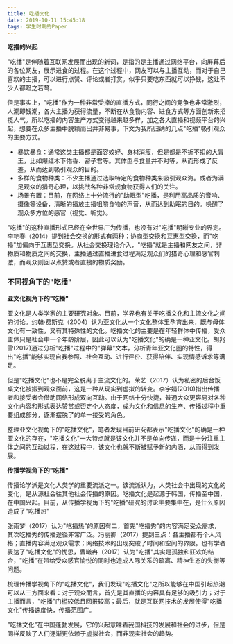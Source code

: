 ```yaml
---
title: 吃播文化
date: 2019-10-11 15:45:18
tags: 学生时期的Paper
---
```


**吃播的兴起**

&quot;吃播&quot;是伴随着互联网发展而出现的新词，是指的是主播通过网络平台，向屏幕后的各位网友，展示进食的过程。在这个过程中，网友可以与主播互动，而对于自己喜欢的主播，可以进行点赞、评论或者打赏。似乎只要吃东西就可以挣钱，这让不少人都趋之若鹜。

但是事实上，&quot;吃播&quot;作为一种非常受捧的直播方式，同行之间的竞争也非常激烈，人潮即钱潮，各大主播为获得流量，不断在从食物内容、进食方式等方面创新来招揽人气。所以吃播的内容生产方式变得越来越多样，加之各大直播和视频平台的兴起，想要在众多主播中脱颖而出并非易事，下文为我所归纳的几点&quot;吃播&quot;吸引观众的主要方式。

- 暴饮暴食：通常这类主播都是面容姣好、身材消瘦，但是都是不折不扣的大胃王，比如爆红木下佑香、密子君等。其体型与食量并不对等，从而形成了反差，从而达到吸引观众的目的。
- 多样的食物种类：不少主播通过选取特定的食物种类来吸引观众海。或者为满足观众的猎奇心理，以挑战各种非常规食物获得人们的关注。
- 场景布置：目前，在网络上十分流行的&quot;助眠型&quot;吃播，是利用高品质的音响、摄像等设备，清晰的播放主播咀嚼食物的声音，从而达到助眠的目的。唤醒了观众多方位的感官（视觉、听觉）。

&quot;吃播&quot;的这种直播形式已经在全世界广为传播，也没有对&quot;吃播&quot;明晰专业的界定。李艳春（2014）提到社会交换的形式有两种：协商型交换和互惠型交换，而&quot;吃播&quot;加偏向于互惠型交换。从社会交换理论介入，&quot;吃播&quot;就是主播和网友之间，非物质和物质之间的交换，主播通过直播进食过程满足观众们的猎奇心理和感官刺激，而观众则回以点赞或者直接的物质奖励。

### **不同视角下的&quot;吃播&quot;**

**亚文化视角下的&quot;吃播&quot;**

亚文化是人类学家的主要研究对象。目前，学界也有关于吃播文化和主流文化之间的讨论。约翰·费斯克（2004）认为亚文化从一个文化整体里孕育出来，既与母体文化有一致性，又有其特殊性的文化。吃播文化的主要是在年轻群体中传播，受众主体只是社会中一个年龄阶层，因此可以认为&quot;吃播文化&quot;的确是一种亚文化。胡兆雪(2017)通过分析&quot;吃播&quot;过程中的&quot;弹幕&quot;文本，分析青年亚文化圈的特性，得出&quot;吃播&quot;能够实现自我参照、社会互动、进行评价、获得陪伴、实现情感诉求等满足。

但是&quot;吃播文化&quot;也不是完全脱离于主流文化的。荣艺（2017）认为私密的后台饭桌文化被搬到观众面前，这是一种从现实到虚拟的转变。李宇婧(2010)指出传播者和接受者会借助网络形成双向互动。由于网络十分快捷，普通大众更容易对各种文化内容和形式表达赞赏或否定个人态度，成为文化和信息的生产、传播过程中重要组成部分，逐渐摆脱了的单一接受的角色。

整理亚文化视角下的&quot;吃播文化&quot;，笔者发现目前研究都表示&quot;吃播文化&quot;的确是一种亚文化的存在，&quot;吃播文化&quot;一大特点就是该文化并不是单向传递，而是十分注重主体之间的互动过程，在这过程中，该文化也就不断被赋予新的内涵，从而得到发展。

**传播学视角下的&quot;吃播&quot;**

传播论学派是文化人类学的重要流派之一。该流派认为，人类社会中出现的文化的变化，是从源社会往其他社会传播的原因。吃播文化是起源于韩国，传播至中国，在中国兴起。目前，从传播学视角下的&quot;吃播&quot;研究的讨论主要集中在，是什么原因造成了&quot;吃播热&quot;

张雨梦（2017）认为&quot;吃播热&quot;的原因有二，首先&quot;吃播秀&quot;的内容满足受众需求，其次吃播秀的传播途径非常广泛。冯丽卿（2017）提到三点：各主播都有个人风格；直播内容满足观众需求；网络技术的出现突破了时间和空间的界限。也有学者表达了&quot;吃播文化&quot;的忧思，曹曦冉（2017）认为&quot;吃播&quot;其实是孤独和狂欢的结合，&quot;吃播&quot;在带给受众感官愉悦的同时也造成人际关系的疏离、精神生态的失衡等问题。

梳理传播学视角下的&quot;吃播文化&quot;，我们发现&quot;吃播文化&quot;之所以能够在中国引起热潮可以从三方面来看：对于观众而言，首先是其直播的内容具有足够的吸引力；对于主播而言，&quot;吃播&quot;门槛较低且回报较高；最后，就是互联网技术的发展使得&quot;吃播文化&quot;传播速度快，传播范围广。

&quot;吃播文化&quot;在中国蓬勃发展，它的兴起意味着我国科技的发展和社会的进步，但是同样反映了人们逐渐更依赖于虚拟社会，而非现实社会的趋势。